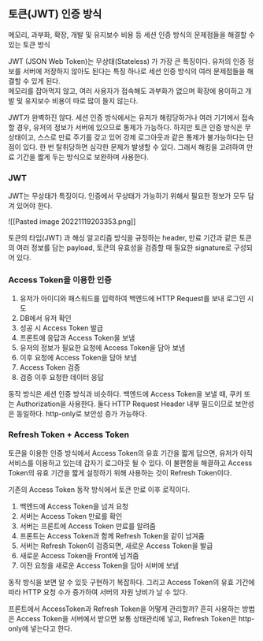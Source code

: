 ## 토큰(JWT) 인증 방식

메모리, 과부화, 확장, 개발 및 유지보수 비용 등 세션 인증 방식의 문제점들을 해결할 수 있는 토큰 방식

JWT (JSON Web Token)는 무상태(Stateless) 가 가장 큰 특징이다. 유저의 인증 정보를 서버에 저장하지 않아도 된다는 특징 하나로 세션 인증 방식의 여러 문제점들을 해결할 수 있게 된다.   
메모리를 잡아먹지 않고, 여러 사용자가 접속해도 과부화가 없으며 확장에 용이하고 개발 및 유지보수 비용이 따로 많이 들지 않는다.

JWT가 완벽하진 않다. 세션 인증 방식에서는 유저가 해킹당하거나 여러 기기에서 접속할 경우, 유저의 정보가 서버에 있으므로 통제가 가능하다. 하지만 토큰 인증 방식은 무상태이고, 스스로 만료 주기를 갖고 있어 강제 로그아웃과 같은 통제가 불가능하다는 단점이 있다. 한 번 탈취당하면 심각한 문제가 발생할 수 있다. 그래서 해킹을 고려하여 만료 기간을 짧게 두는 방식으로 보완하며 사용한다.

### JWT

JWT는 무상태가 특징이다. 인증에서 무상태가 가능하기 위해서 필요한 정보가 모두 담겨 있어야 한다.

![[Pasted image 20221119203353.png]]

토큰의 타입(JWT) 과 해싱 알고리즘 방식을 규정하는 header, 만료 기간과 같은 토큰의 여러 정보를 담는 payload, 토큰의 유효성을 검증할 때 필요한 signature로 구성되어 있다.

### Access Token을 이용한 인증

1. 유저가 아이디와 패스워드를 입력하여 백엔드에 HTTP Request를 보내 로그인 시도
2. DB에서 유저 확인
3. 성공 시 Access Token 발급
4. 프론트에 응답과 Access Token을 보냄
5. 유저의 정보가 필요한 요청에 Access Token을 담아 보냄
6. 이후 요청에 Access Token을 담아 보냄
7. Access Token 검증
8. 검증 이후 요청한 데이터 응답

동작 방식은 세션 인증 방식과 비슷하다. 백엔드에 Access Token을 보낼 때, 쿠키 또는 Authorization을 사용한다. 둘다 HTTP Request Header 내부 필드이므로 보안성은 동일하다. http-only로 보안성 증가 가능하다.

### Refresh Token + Access Token

토큰을 이용한 인증 방식에서 Access Token의 유효 기간을 짧게 답으면, 유저가 아직 서비스를 이용하고 있는데 갑자기 로그아웃 될 수 있다. 이 불편함을 해결하고 Access Token의 유효 기간을 짧게 설정하기 위해 사용하는 것이 Refresh Token이다.

기존의 Access Token 동작 방식에서 토큰 만료 이후 로직이다.

1. 백엔드에 Access Token을 넘겨 요청
2. 서버는 Access Token 만료를 확인
3. 서버는 프론트에 Access Token 만료를 알려줌
4. 프론트는 Access Token과 함께 Refresh Token을 같이 넘겨줌
5. 서버는 Refresh Token이 검증되면, 새로운 Access Token을 발급
6. 새로운 Access Token을 Front에 넘겨줌
7. 이전 요청을 새로운 Access Token을 담아 서버에 보냄

동작 방식을 보면 알 수 있듯 구현하기 복잡하다. 그리고 Access Token의 유효 기간에 따라 HTTP 요청 수가 증가하여 서버의 자원 낭비가 날 수 있다.

프론트에서 AccessToken과 Refresh Token을 어떻게 관리할까? 흔히 사용하는 방법은 Access Token을 서버에서 받으면 보통 상태관리에 넣고, Refresh Token은 http-only에 넣는다고 한다.